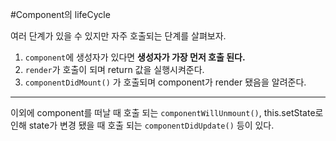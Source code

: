 #Component의  lifeCycle

여러 단계가 있을 수 있지만 자주 호출되는 단계를 살펴보자.

1. `component`에 생성자가 있다면 **생성자가 가장 먼저 호출 된다.**
2. `render`가 호출이 되며 return 값을 실행시켜준다.
3. `componentDidMount()` 가 호출되며 component가 render 됐음을 알려준다.

----
이외에 component를 떠날 때 호출 되는 `componentWillUnmount()`, this.setState로 인해 state가 변경 됐을 때 호출 되는 `componentDidUpdate()` 등이 있다.

